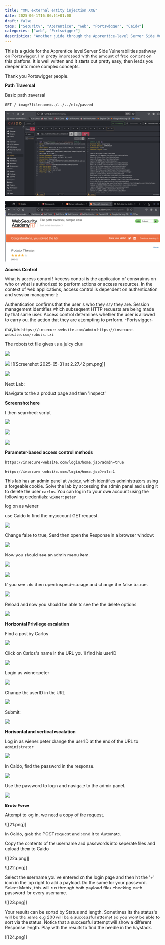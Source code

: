 ```yaml
---
title: "XML external entity injection XXE"
date: 2025-06-1T16:06:04+01:00
draft: false
tags: ["Security", "Apprentice", "web", "Portswigger", "Caido"]
categories: ["web", "Portswigger"]
description: "Another guide through the Apprentice-level Server Side Vulnerabilities pathway on PortSwigger. Covers practical labs and techniques for path traversal, access control, privilege escalation, and brute force attacks, with step-by-step walkthroughs and tips for using tools like Caido."
---
```


This is a guide for the Apprentice level Server Side Vulnerabilities pathway on Portswigger.  I'm pretty impressed with the amount of free content on this platform. It is well written and it starts out pretty easy, then leads you deeper into more complex concepts. 

Thank you Portswigger people. 

**Path Traversal**

Basic path traversal 
```
GET / image?filename=../../../etc/passwd
```

![](1.png)

![](2.png)

**Access Control**

What is access control?
Access control is the application of constraints on who or what is authorized to perform actions or access resources. In the context of web applications, access control is dependent on authentication and session management:

Authentication confirms that the user is who they say they are.
Session management identifies which subsequent HTTP requests are being made by that same user.
Access control determines whether the user is allowed to carry out the action that they are attempting to perform. -Portswigger-

maybe: 
```https://insecure-website.com/admin```
```https://insecure-website.com/robots.txt```

The robots.txt file gives us a juicy clue

![](3.png)


![](4.png)
![[Screenshot 2025-05-31 at 2.27.42 pm.png]]

![](5.png)


Next Lab:

Navigate to the a product page and then 'inspect'

**Screenshot here** 

I then searched: script

![](6.png)

![](7.png)


![](8.png)

**Parameter-based access control methods**

```https://insecure-website.com/login/home.jsp?admin=true```

```https://insecure-website.com/login/home.jsp?role=1```

This lab has an admin panel at `/admin`, which identifies administrators using a forgeable cookie.
Solve the lab by accessing the admin panel and using it to delete the user `carlos`.
You can log in to your own account using the following credentials: `wiener:peter`

log on as wiener

use Caido to find the myaccount GET request.

![](9.png)

Change false to true, Send then open the Response in a browser window:

![](10.png)

Now you should see an admin menu item.

![](11.png)

![](12.png)

If you see this then open inspect-storage and change the false to true.

![](13.png)

Reload and now you should be able to see the the delete options

![](15.png)

**Horizontal Privilege escalation**

Find a post by Carlos

![](15.png)

Click on Carlos's name 
In the URL you'll find his userID

![](16.png)

Login as wiener:peter

![](17.png)

Change the userID in the URL

![](18.png)

Submit:

![](19.png)

**Horisontal and vertical escalation**

Log in as wiener:peter
change the userID at the end of the URL to `administrator`

![](20.png)

In Caido, find the password in the response.

![](20a.png)

Use the password to login and navigate to the admin panel. 

![](20b.png)

**Brute Force**

Attempt to log in, we need a copy of the request.

![[21.png]]

In Caido, grab the POST request and send it to Automate.

Copy the contents of the username and passwords into seperate files and upload them to Caido 

![[22a.png]]

![[22.png]]

Select the username you've entered on the login page and then hit the '+' icon in the top right to add a payload. Do the same for your password. Select Matrix, this will run through both payload files checking each password for every username.  

![[23.png]]

Your results can be sorted by Status and length. Sometimes its the status's will be the same e.g 200 will be a successful attempt so you wont be able to sort via the status. Notice that a successful attempt will show a different Response length. Play with the results to find the needle in the haystack. 

![[24.png]]

